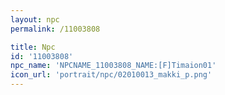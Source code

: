 ```yaml
---
layout: npc
permalink: /11003808

title: Npc
id: '11003808'
npc_name: 'NPCNAME_11003808_NAME:[F]Timaion01'
icon_url: 'portrait/npc/02010013_makki_p.png'
---
```

